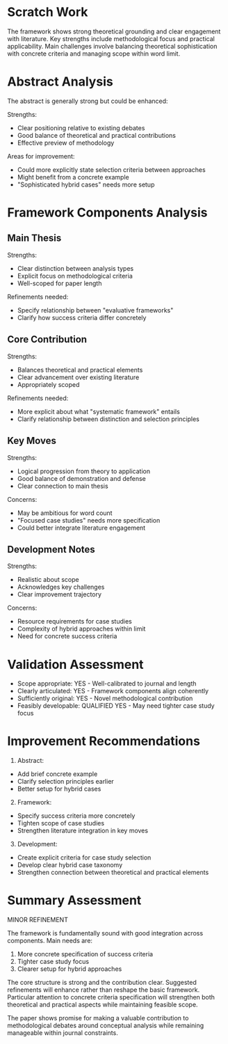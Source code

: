 # Scratch Work
The framework shows strong theoretical grounding and clear engagement with literature. Key strengths include methodological focus and practical applicability. Main challenges involve balancing theoretical sophistication with concrete criteria and managing scope within word limit.

# Abstract Analysis
The abstract is generally strong but could be enhanced:

Strengths:
- Clear positioning relative to existing debates
- Good balance of theoretical and practical contributions
- Effective preview of methodology

Areas for improvement:
- Could more explicitly state selection criteria between approaches
- Might benefit from a concrete example
- "Sophisticated hybrid cases" needs more setup

# Framework Components Analysis

## Main Thesis
Strengths:
- Clear distinction between analysis types
- Explicit focus on methodological criteria
- Well-scoped for paper length

Refinements needed:
- Specify relationship between "evaluative frameworks"
- Clarify how success criteria differ concretely

## Core Contribution
Strengths:
- Balances theoretical and practical elements
- Clear advancement over existing literature
- Appropriately scoped

Refinements needed:
- More explicit about what "systematic framework" entails
- Clarify relationship between distinction and selection principles

## Key Moves
Strengths:
- Logical progression from theory to application
- Good balance of demonstration and defense
- Clear connection to main thesis

Concerns:
- May be ambitious for word count
- "Focused case studies" needs more specification
- Could better integrate literature engagement

## Development Notes
Strengths:
- Realistic about scope
- Acknowledges key challenges
- Clear improvement trajectory

Concerns:
- Resource requirements for case studies
- Complexity of hybrid approaches within limit
- Need for concrete success criteria

# Validation Assessment
- Scope appropriate: YES - Well-calibrated to journal and length
- Clearly articulated: YES - Framework components align coherently
- Sufficiently original: YES - Novel methodological contribution
- Feasibly developable: QUALIFIED YES - May need tighter case study focus

# Improvement Recommendations
1. Abstract:
- Add brief concrete example
- Clarify selection principles earlier
- Better setup for hybrid cases

2. Framework:
- Specify success criteria more concretely
- Tighten scope of case studies
- Strengthen literature integration in key moves

3. Development:
- Create explicit criteria for case study selection
- Develop clear hybrid case taxonomy
- Strengthen connection between theoretical and practical elements

# Summary Assessment
MINOR REFINEMENT

The framework is fundamentally sound with good integration across components. Main needs are:
1. More concrete specification of success criteria
2. Tighter case study focus
3. Clearer setup for hybrid approaches

The core structure is strong and the contribution clear. Suggested refinements will enhance rather than reshape the basic framework. Particular attention to concrete criteria specification will strengthen both theoretical and practical aspects while maintaining feasible scope.

The paper shows promise for making a valuable contribution to methodological debates around conceptual analysis while remaining manageable within journal constraints.